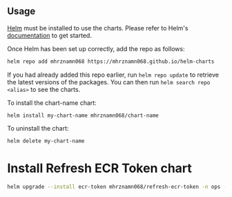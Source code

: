 ## Usage

[Helm](https://helm.sh) must be installed to use the charts.  Please refer to
Helm's [documentation](https://helm.sh/docs) to get started.

Once Helm has been set up correctly, add the repo as follows:

  ```bash
  helm repo add mhrznamn068 https://mhrznamn068.github.io/helm-charts
  ```

If you had already added this repo earlier, run `helm repo update` to retrieve
the latest versions of the packages.  You can then run `helm search repo
<alias>` to see the charts.

To install the chart-name chart:

    helm install my-chart-name mhrznamn068/chart-name

To uninstall the chart:

    helm delete my-chart-name

# Install Refresh ECR Token chart
```bash
helm upgrade --install ecr-token mhrznamn068/refresh-ecr-token -n ops --create-namespace --set ecrCredentials.awsAccessKeyId=<aws_access-key> --set ecrCredentials.awsSecretAccessKey=<aws_secret_access_key> --set ecrCredentials.region=ap-northeast-3 --set secretName=regcred
```
